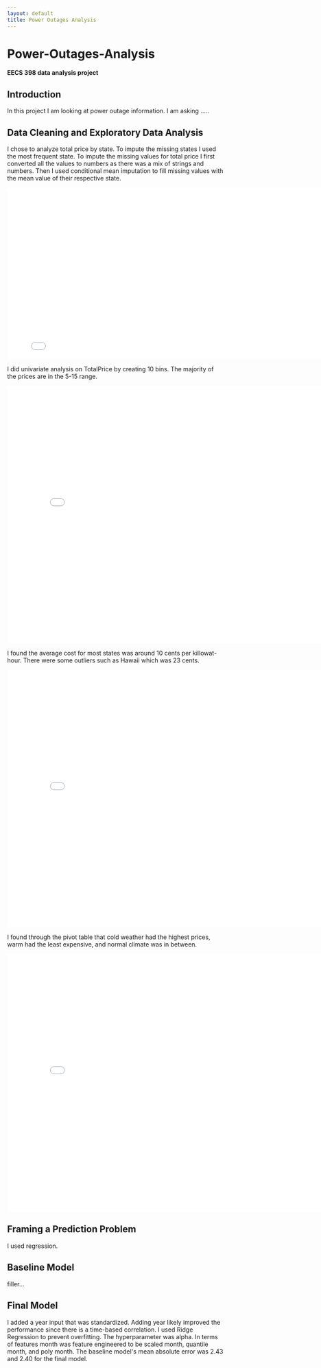 ```yaml
---
layout: default
title: Power Outages Analysis
---
```


# Power-Outages-Analysis

**EECS 398 data analysis project**

## Introduction
In this project I am looking at power outage information. I am asking …..

## Data Cleaning and Exploratory Data Analysis
I chose to analyze total price by state. To impute the missing states I used the most frequent state. To impute the missing values for total price I first converted
all the values to numbers as there was a mix of strings and numbers. Then I used conditional mean imputation to fill missing values with the mean value of their respective state.
<iframe src="/Power-Outages-Analysis/assets/CleanedData.html" width="800" height="400" frameborder="0"></iframe>

I did univariate analysis on TotalPrice by creating 10 bins. The majority of the prices are in the 5-15 range.
<iframe src="/Power-Outages-Analysis/assets/univariate-plot.html" width="800" height="600" frameborder="0"></iframe>

I found the average cost for most states was around 10 cents per killowat-hour. There were some outliers such as Hawaii which was 23 cents.
<iframe src="/Power-Outages-Analysis/assets/state-vs-price.html" width="800" height="600" frameborder="0"></iframe>

I found through the pivot table that cold weather had the highest prices, warm had the least expensive, and normal climate was in between.
<iframe src="/Power-Outages-Analysis/assets/pivot.html" width="800" height="600" frameborder="0"></iframe>


## Framing a Prediction Problem
I used regression. 


## Baseline Model
filler...

## Final Model
I added a year input that was standardized. Adding year likely improved the performance since there is a time-based correlation. I used Ridge Regression to prevent overfitting. The hyperparameter was alpha. In terms of features month was feature engineered to be scaled month, quantile month, and poly month. The baseline model's mean absolute error was 2.43 and 2.40 for the final model.
